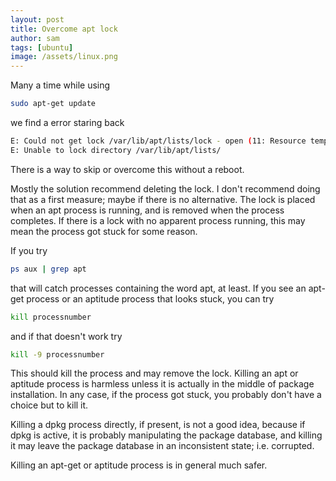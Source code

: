 ```yaml
---
layout: post
title: Overcome apt lock
author: sam
tags: [ubuntu]
image: /assets/linux.png
---
```


Many a time while using 
```bash
sudo apt-get update
``` 
we find a error staring back 
```bash
E: Could not get lock /var/lib/apt/lists/lock - open (11: Resource temporarily unavailable)
E: Unable to lock directory /var/lib/apt/lists/
``` 
There is a way to skip or overcome this without a reboot.

Mostly the solution recommend deleting the lock. I don't recommend doing that as a first measure; maybe if there is no alternative. The lock is placed when an apt process is running, and is removed when the process completes. If there is a lock with no apparent process running, this may mean the process got stuck for some reason.

If you try
```bash
ps aux | grep apt
```
that will catch processes containing the word apt, at least. If you see an apt-get process or an aptitude process that looks stuck, you can try
```bash
kill processnumber
```
and if that doesn't work try
```bash
kill -9 processnumber
```
This should kill the process and may remove the lock. Killing an apt or aptitude process is harmless unless it is actually in the middle of package installation. In any case, if the process got stuck, you probably don't have a choice but to kill it.

Killing a dpkg process directly, if present, is not a good idea, because if dpkg is active, it is probably manipulating the package database, and killing it may leave the package database in an inconsistent state; i.e. corrupted.

Killing an apt-get or aptitude process is in general much safer.
